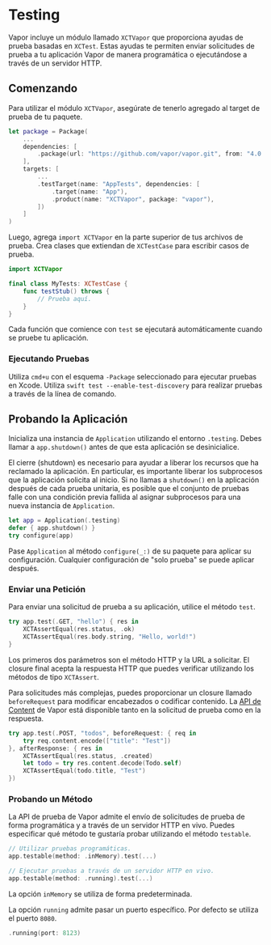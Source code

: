 # Testing

Vapor incluye un módulo llamado `XCTVapor` que proporciona ayudas de prueba basadas en `XCTest`. Estas ayudas te permiten enviar solicitudes de prueba a tu aplicación Vapor de manera programática o ejecutándose a través de un servidor HTTP.

## Comenzando

Para utilizar el módulo `XCTVapor`, asegúrate de tenerlo agregado al target de prueba de tu paquete.

```swift
let package = Package(
    ...
    dependencies: [
        .package(url: "https://github.com/vapor/vapor.git", from: "4.0.0")
    ],
    targets: [
        ...
        .testTarget(name: "AppTests", dependencies: [
            .target(name: "App"),
            .product(name: "XCTVapor", package: "vapor"),
        ])
    ]
)
```

Luego, agrega `import XCTVapor` en la parte superior de tus archivos de prueba. Crea clases que extiendan de `XCTestCase` para escribir casos de prueba.

```swift
import XCTVapor

final class MyTests: XCTestCase {
    func testStub() throws {
    	// Prueba aquí.
    }
}
```

Cada función que comience con `test` se ejecutará automáticamente cuando se pruebe tu aplicación.

### Ejecutando Pruebas

Utiliza `cmd+u` con el esquema `-Package` seleccionado para ejecutar pruebas en Xcode. Utiliza `swift test --enable-test-discovery` para realizar pruebas a través de la línea de comando.

## Probando la Aplicación

Inicializa una instancia de `Application` utilizando el entorno `.testing`. Debes llamar a `app.shutdown()` antes de que esta aplicación se desinicialice.

El cierre (shutdown) es necesario para ayudar a liberar los recursos que ha reclamado la aplicación. En particular, es importante liberar los subprocesos que la aplicación solicita al inicio. Si no llamas a `shutdown()` en la aplicación después de cada prueba unitaria, es posible que el conjunto de pruebas falle con una condición previa fallida al asignar subprocesos para una nueva instancia de `Application`.

```swift
let app = Application(.testing)
defer { app.shutdown() }
try configure(app)
```

Pase `Application` al método `configure(_:)` de su paquete para aplicar su configuración. Cualquier configuración de "solo prueba" se puede aplicar después.

### Enviar una Petición

Para enviar una solicitud de prueba a su aplicación, utilice el método `test`.

```swift
try app.test(.GET, "hello") { res in
    XCTAssertEqual(res.status, .ok)
    XCTAssertEqual(res.body.string, "Hello, world!")
}
```

Los primeros dos parámetros son el método HTTP y la URL a solicitar. El closure final acepta la respuesta HTTP que puedes verificar utilizando los métodos de tipo `XCTAssert`.

Para solicitudes más complejas, puedes proporcionar un closure llamado `beforeRequest` para modificar encabezados o codificar contenido. La [API de Content](../basics/content.md) de Vapor está disponible tanto en la solicitud de prueba como en la respuesta.

```swift
try app.test(.POST, "todos", beforeRequest: { req in
	try req.content.encode(["title": "Test"])
}, afterResponse: { res in
    XCTAssertEqual(res.status, .created)
    let todo = try res.content.decode(Todo.self)
    XCTAssertEqual(todo.title, "Test")
})
```

### Probando un Método

La API de prueba de Vapor admite el envío de solicitudes de prueba de forma programática y a través de un servidor HTTP en vivo. Puedes especificar qué método te gustaría probar utilizando el método `testable`.

```swift
// Utilizar pruebas programáticas.
app.testable(method: .inMemory).test(...)

// Ejecutar pruebas a través de un servidor HTTP en vivo.
app.testable(method: .running).test(...)
```

La opción `inMemory` se utiliza de forma predeterminada.

La opción `running` admite pasar un puerto específico. Por defecto se utiliza el puerto `8080`.

```swift
.running(port: 8123)
```
